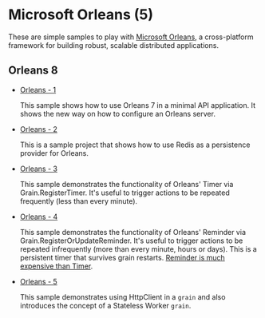 # Microsoft Orleans (5)

These are simple samples to play with [Microsoft Orleans](https://github.com/dotnet/orleans), a cross-platform framework for building robust, scalable distributed applications.

## Orleans 8

* [Orleans - 1](orleans-1)

  This sample shows how to use Orleans 7 in a minimal API application. It shows the new way on how to configure an Orleans server.

* [Orleans - 2](orleans-2)

  This is a sample project that shows how to use Redis as a persistence provider for Orleans.

* [Orleans - 3](orleans-3)

  This sample demonstrates the functionality of Orleans' Timer via Grain.RegisterTimer. It's useful to trigger actions to be repeated frequently (less than every minute).

* [Orleans - 4](orleans-4)

  This sample demonstrates the functionality of Orleans' Reminder via Grain.RegisterOrUpdateReminder. It's useful to trigger actions to be repeated infrequently (more than every minute, hours or days). This is a persistent timer that survives grain restarts. [Reminder is much expensive than Timer](https://github.com/dotnet/orleans/issues/4218#issuecomment-373162275).


- [Orleans - 5](orleans-5)

  This sample demonstrates using HttpClient in a `grain` and also introduces the concept of a Stateless Worker `grain`. 

<!--
## Samples

- [Hello World](hello-world)

  This sample is a sample from Orleans that I simplify and port to C# 9. You need to run two executables.

- [Hello World with Redis storage](hello-world-2)

  In the previous Hello World sample, once you stop the `silo`, the messages are gone. In this sample we use Redis to store the Grain between `silo` restarts so we won't lose the messages.

- [ASP.NET Core and Orleans](hello-world-3)

  Co-host Orleans and ASP.NET Core together. Everything in a single `Program.cs` file. This sample is the simplest.

- [ASP.NET Core and Orleans with Redis storage](hello-world-4)

  Co-host Orleans and ASP.NET Core together with Redis storage. Everything in a single `Program.cs` file. This sample also use C# 9 records.

- [Timer](timer)

  This sample demonstrates the functionality of `Grain.RegisterTimer`. It's useful to trigger actions to be repeated frequently (less than every minute). 

- [Reminder](reminder)

  This sample demonstrates the functionality of `Grain.RegisterOrUpdateReminder`. It's useful to trigger actions to be repeated infrequently (more than every minute, hours or days). This is a persistent timer that survives grain restarts. [Reminder is much expensive than Timer](https://github.com/dotnet/orleans/issues/4218#issuecomment-373162275).

- [HttpClient and Stateless Worker Grain](http-client)

  This sample demonstrates using HttpClient in a `grain` and also introduces the concept of a Stateless Worker `grain`. 

- [RSS Reader - Simple](rss-reader)

  This is a simple RSS Reader that reads syndication items and only store and display unique ones. 

- [RSS Reader with Reminder](rss-reader-2)

  This is an RSS Reader that reads syndication items and refresh each feed source every x minutes (configurable). 

- [RSS Reader with Reminder + Subscription List](rss-reader-3)

  This is an RSS reader that read RSS feed sources from an OPML subscription list and refresh each feed source every x minutes (configurable). It uses a single Reminder grain to handle all the reminders created for each feed.

- [RSS Reader with Reminder + Subscription List 2](rss-reader-4)

  This is an RSS reader that read RSS feed sources from an OPML subscription list and refresh each feed source every x minutes (configurable). It uses one Reminder grain for each feed.

- [RSS Reader with Reminder + Subscription List + Orleans Streams](rss-reader-5)

  This is an RSS reader that read RSS feed sources from an OPML subscription list and publish it into a single stream with a single channel. The data then processed by implicit susbcriber. 

-->